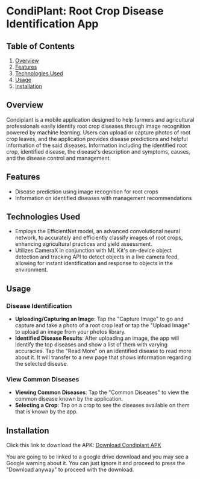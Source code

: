 ﻿# CondiPlant: Root Crop Disease Identification App

## Table of Contents
1. [Overview](#overview)
2. [Features](#features)
3. [Technologies Used](#technologies-used)
4. [Usage](#usage)
5. [Installation](#installation)

## Overview
Condiplant is a mobile application designed to help farmers and agricultural professionals easily identify root crop diseases through image recognition powered by machine learning. Users can upload or capture photos of root crop leaves, and the application provides disease predictions and helpful information of the said diseases. Information including the identified root crop, identified disease, the disease's description and symptoms, causes, and the disease control and management. 
## Features
- Disease prediction using image recognition for root crops
- Information on identified diseases with management recommendations

## Technologies Used
- Employs the EfficientNet model, an advanced convolutional neural network, to accurately and efficiently classify images of root crops, enhancing agricultural practices and yield assessment.
- Utilizes CameraX in conjunction with ML Kit's on-device object detection and tracking API to detect objects in a live camera feed, allowing for instant identification and response to objects in the environment.

## Usage
### Disease Identification
- **Uploading/Capturing an Image**: Tap the "Capture Image" to go and capture and take a photo of a root crop leaf or tap the "Upload Image" to upload an image from your photos library. 
- **Identified Disease Results**: After uploading an image, the app will identify the top diseases and show a list of them with varying accuracies. Tap the "Read More" on an identified disease to read more about it. It will transfer to a new page that shows information regarding the selected disease.
### View Common Diseases
- **Viewing Common Diseases**: Tap the "Common Diseases" to view the common disease known by the application.
- **Selecting a Crop**: Tap on a crop to see the diseases available on them that is known by the app. 
## Installation
Click this link to download the APK: [Download Condiplant APK](https://drive.google.com/uc?export=download&id=1jQxtVeIVAvLXI4M-rbCW8602jAOAoyJz)

You are going to be linked to a google drive download and you may see a Google warning about it. You can just ignore it and proceed to press the "Download anyway" to proceed with the download. 
